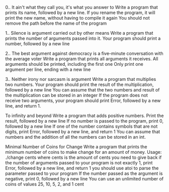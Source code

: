 0.. It ain't what they call you, it's what you answer to Write a program that prints its name, followed by a new line. If you rename the program, it will print the new name, without having to compile it again You should not remove the path before the name of the program



1.. Silence is argument carried out by other means Write a program that prints the number of arguments passed into it. Your program should print a number, followed by a new line



2.. The best argument against democracy is a five-minute conversation with the average voter Write a program that prints all arguments it receives. All arguments should be printed, including the first one Only print one argument per line, ending with a new line



3.. Neither irony nor sarcasm is argument Write a program that multiplies two numbers. Your program should print the result of the multiplication, followed by a new line You can assume that the two numbers and result of the multiplication can be stored in an integer If the program does not receive two arguments, your program should print Error, followed by a new line, and return 1.



To infinity and beyond Write a program that adds positive numbers. Print the result, followed by a new line If no number is passed to the program, print 0, followed by a new line If one of the number contains symbols that are not digits, print Error, followed by a new line, and return 1 You can assume that numbers and the addition of all the numbers can be stored in an int.

Minimal Number of Coins for Change Write a program that prints the minimum number of coins to make change for an amount of money. Usage: ./change cents where cents is the amount of cents you need to give back if the number of arguments passed to your program is not exactly 1, print Error, followed by a new line, and return 1 you should use atoi to parse the parameter passed to your program If the number passed as the argument is negative, print 0, followed by a new line You can use an unlimited number of coins of values 25, 10, 5, 2, and 1 cent
